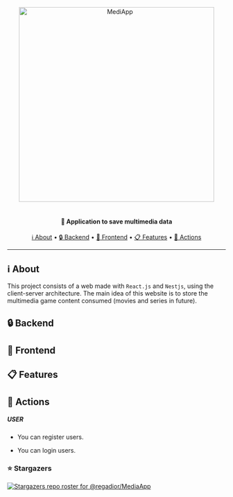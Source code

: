 <div align="center">
 <img
  width="450"
 alt="MediApp"
 src="https://i.imgur.com/SnC2s6s.png">
<br>
<br>

<h4>
  🚀 Application to save multimedia data
</h4>

<a href="#ℹ️-about">ℹ️ About</a> •
<a href="#-backend"> 🔒 Backend</a> •
<a href="#-frontend"> 🔑 Frontend</a> •
<a href="#-features">📋 Features</a> •
 <a href="#-actions">🌚 Actions</a>

</div>

---

## ℹ️ About

This project consists of a web made with ` React.js ` and `Nestjs`, using the client-server architecture. The main idea of this website is to store the multimedia game content consumed (movies and series in future).

## 🔒 Backend



## 🔑 Frontend


## 📋 Features

## 🌚 Actions

##### USER

- You can register users.

- You can login users.


### ⭐ Stargazers

[![Stargazers repo roster for @regadior/MediaApp](https://reporoster.com/stars/regadior/MediaApp)](https://github.com/regadior/MediaApp/stargazers)

